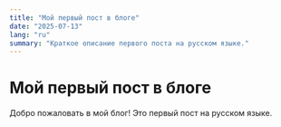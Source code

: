 ```yaml
---
title: "Мой первый пост в блоге"
date: "2025-07-13"
lang: "ru"
summary: "Краткое описание первого поста на русском языке."
---
```


# Мой первый пост в блоге

Добро пожаловать в мой блог! Это первый пост на русском языке.
